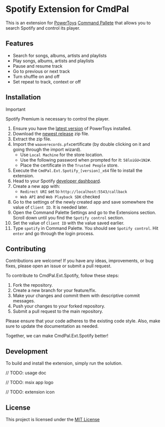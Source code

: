 # Spotify Extension for CmdPal

This is an extension for [PowerToys](https://github.com/microsoft/PowerToys) [Command Pallete](https://learn.microsoft.com/en-us/windows/powertoys/command-palette/overview) that allows you to search Spotify and control its player.

## Features

- Search for songs, albums, artists and playlists
- Play songs, albums, artists and playlists
- Pause and resume track
- Go to previous or next track
- Turn shuffle on and off
- Set repeat to track, context or off

## Installation

> [!IMPORTANT]
> Spotify Premium is necessary to control the player.

1. Ensure you have the [latest version](https://github.com/microsoft/PowerToys/releases/latest) of PowerToys installed.
2. Download the [newest release](https://github.com/waaverecords/CmdPal.Ext.Spotify/releases/latest) zip file.
3. Extract the zip file.
4. Import the `waaverecords.pfx`certificate (by double clicking on it and going through the import wizard).
	- Use `Local Machine` for the store location.
	- Use the following password when prompted for it: `58loiGU<1N2#`.
	- Place the certificate in the `Trusted People` store.
5. Execute the `CmdPal.Ext.Spotify_[version]_x64` file to install the extension.
6. Head to your Spotify [developer dashboard](https://developer.spotify.com/).
7. Create a new app with:
    - `Redirect URI` set to `http://localhost:5543/callback`
    - `Web API` and `Web Playback SDK` checked
8. Go to the settings of the newly created app and save somewhere the value of `Client ID`. It is needed later.
9. Open the Command Palette Settings and go to the Extensions section. Scroll down until you find the `Spotify control` section.
10. Set the value of `Client ID` with the value saved earlier.
11. Type `spotify` in Command Palette. You should see `Spotify control`. Hit `enter` and go through the login process.

## Contributing

Contributions are welcome! If you have any ideas, improvements, or bug fixes, please open an issue or submit a pull request.

To contribute to CmdPal.Ext.Spotify, follow these steps:

1. Fork the repository.
2. Create a new branch for your feature/fix.
3. Make your changes and commit them with descriptive commit messages.
4. Push your changes to your forked repository.
5. Submit a pull request to the main repository.

Please ensure that your code adheres to the existing code style. Also, make sure to update the documentation as needed.

Together, we can make CmdPal.Ext.Spotify better!

## Development

To build and install the extension, simply run the solution.

// TODO: usage doc

// TODO: msix app logo

// TODO: extension icon


## License

This project is licensed under the [MIT License](LICENSE)